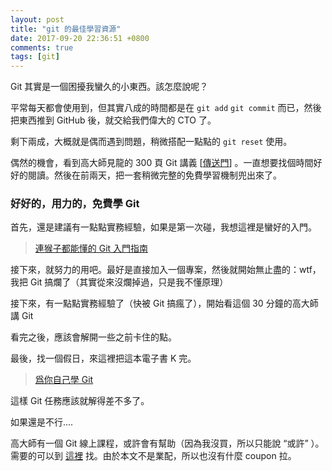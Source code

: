 ```yaml
---
layout: post
title: "git 的最佳學習資源"
date: 2017-09-20 22:36:51 +0800
comments: true
tags: [git]
---
```

Git 其實是一個困擾我蠻久的小東西。該怎麼說呢？

平常每天都會使用到，但其實八成的時間都是在 `git add` `git commit` 而已，然後把東西推到 GitHub 後，就交給我們偉大的 CTO 了。

剩下兩成，大概就是偶而遇到問題，稍微搭配一點點的 `git reset` 使用。

偶然的機會，看到高大師見龍的 300 頁 Git 講義<!-- more -->  [[傳送門](https://speakerdeck.com/eddie/ni-zhi-dao-git-shi-zen-mo-hui-shi-ma)] 。一直想要找個時間好好的閱讀。然後在前兩天，把一套稍微完整的免費學習機制兜出來了。

### 好好的，用力的，免費學 Git

首先，還是建議有一點點實務經驗，如果是第一次碰，我想這裡是蠻好的入門。

> [連猴子都能懂的 Git 入門指南](https://backlogtool.com/git-tutorial/tw/intro/intro1_1.html)


接下來，就努力的用吧。最好是直接加入一個專案，然後就開始無止盡的：wtf，我把 Git 搞爛了（其實從來沒爛掉過，只是我不懂原理）

接下來，有一點點實務經驗了（快被 Git 搞瘋了），開始看這個 30 分鐘的高大師講 Git

看完之後，應該會解開一些之前卡住的點。

最後，找一個假日，來這裡把這本電子書 K 完。

> [爲你自己學 Git](http://gitbook.tw/)

這樣 Git 任務應該就解得差不多了。

如果還是不行….

高大師有一個 Git 線上課程，或許會有幫助（因為我沒買，所以只能說 “或許” ）。需要的可以到 [這裡](http://kaochenlong.com/2017/08/11/git-on-modern-web/) 找。由於本文不是業配，所以也沒有什麼 coupon 拉。
